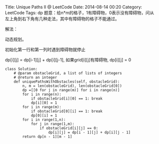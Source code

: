 Title: Unique Paths II @ LeetCode
Date: 2014-08-14 00:20
Category: LeetCode
Tags: dp
题意：给n*m的格子，1有障碍物，0表示没有障碍物，问从左上角到右下角有几种走法，其中有障碍物的格子不能通过。

解法：

动态规划。

初始化第一行和第一列时遇到障碍物就停止

dp[i][j] = dp[i-1][j] + dp[i][j-1], 如果grid[i][j]有障碍物, dp[i][j] = 0
 
```
class Solution:
	# @param obstacleGrid, a list of lists of integers
	# @return an integer
	def uniquePathsWithObstacles(self, obstacleGrid):
		n, m = len(obstacleGrid), len(obstacleGrid[0])
		dp =[[0 for j in range(m)] for i in range(n)]
		for i in range(n):
			if obstacleGrid[i][0] == 1: break
			dp[i][0] = 1
		for i in range(m):
			if obstacleGrid[0][i] == 1: break
			dp[0][i] = 1
		for i in range(1,n):
			for j in range(1,m):
				if obstacleGrid[i][j] == 0:
					dp[i][j] = dp[i - 1][j] + dp[i][j - 1]
		return dp[n - 1][m - 1]

```
